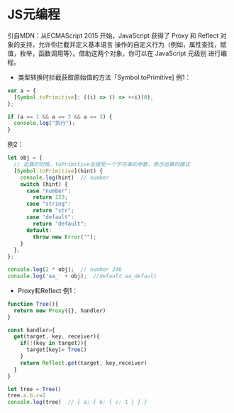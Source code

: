 # JS元编程
引自MDN：从ECMAScript 2015 开始，JavaScript 获得了 Proxy 和 Reflect 对象的支持，允许你拦截并定义基本语言
操作的自定义行为（例如，属性查找，赋值，枚举，函数调用等）。借助这两个对象，你可以在 JavaScript 元级别
进行编程。                                 

* 类型转换时拦截获取原始值的方法「Symbol.toPrimitive]
例1：
```js
var a = {
  [Symbol.toPrimitive]: ((i) => () => ++i)(0),
};

if (a == 1 && a == 2 && a == 3) {
  console.log("执行");
}
```
例2：
```js
let obj = {
  // 运算的时候，toPrimitive会接受一个字符串的参数，表示运算的模式
  [Symbol.toPrimitive](hint) {
    console.log(hint)  // number
    switch (hint) {
      case "number":
        return 123;
      case "string":
        return "str";
      case "default":
        return "default";
      default:
        throw new Error("");
    }
  },
};

console.log(2 * obj);  // number 246
console.log('aa_' + obj);  //default aa_default
```

* Proxy和Reflect
例1：
```js
function Tree(){
  return new Proxy({}, handler)
}

const handler={
  get(target, key, receiver){
    if(!(key in target)){
      target[key]= Tree()
    }
    return Reflect.get(target, key,receiver)
  }
}

let tree = Tree()
tree.a.b.c=1
console.log(tree)  // { a: { b: { c: 1 } } }
```